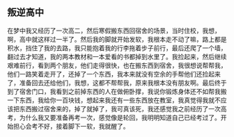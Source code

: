 ## 叛逆高中

在梦中我又经历了一次高二，然后寒假搬东西回宿舍的场景，当时住校，我想，啊，高中就这样过一半了。然后我的脚就开始发软，我根本走不动了嘛，路上都是积水，挡住了我的去路，我只能抱着我的行李拖着步子前行，最后还爬了一个墙，翻过去才知道，我的两本教材和一本爱看的书都掉到水里了。我捡起来，然后继续艰难前行，看到两个朋友，他们走得很快，也在搬东西到宿舍，我很想说帮帮我，他们一路笑着走开了，还掉了一个东西，我本来就没有空余的手帮他们还捡起来了，准备回去还给他们，我想，这都不帮帮我，原来我根本没有朋友啊。最后终于到了宿舍门口，我看到之前掉东西的人在做俯卧撑，我说你锻炼身体还不如帮我搬一下东西，我给你一百块钱，想起来我还有一些东西放在教室，我真觉得我就不应该把东西搬过宿舍来的，掉了就掉了，我可真该死，我还感觉我之前经历了一次高考，为什么我又要准备再考一次，感觉像是轮回，我明明知道自己已经考过了。开始担心会考不好，接着脚下一软，我就醒了。
